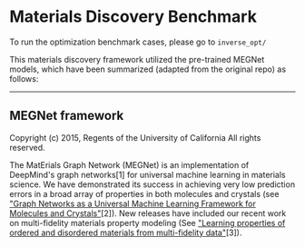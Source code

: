 # Materials Discovery Benchmark

To run the optimization benchmark cases, please go to `inverse_opt/`

This materials discovery framework utilized the pre-trained MEGNet models, which have been summarized (adapted from the original repo) as follows:

***




<a name="megnet-framework"></a>

## MEGNet framework

Copyright (c) 2015, Regents of the University of California All rights reserved.


The MatErials Graph Network (MEGNet) is an implementation of DeepMind's graph
networks[1] for universal machine learning in materials science. We have
demonstrated its success in achieving very low prediction errors in a broad
array of properties in both molecules and crystals (see
["Graph Networks as a Universal Machine Learning Framework for Molecules and Crystals"](https://doi.org/10.1021/acs.chemmater.9b01294)[2]). New releases have included our recent work on multi-fidelity materials property modeling (See ["Learning properties of ordered and disordered materials from multi-fidelity data"](https://www.nature.com/articles/s43588-020-00002-x)[3]).

